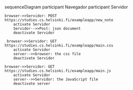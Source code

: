 sequenceDiagram
    participant Navegador
    participant Servidor
    
    browser->>Servidor: POST https://studies.cs.helsinki.fi/exampleapp/new_note
        activate Servidor
        Servidor-->>Post: json document
        deactivate Servidor
        
     browser->>Servidor: GET https://studies.cs.helsinki.fi/exampleapp/main.css
        activate Servidor
        server-->>browser: the css file
        deactivate Servidor
    
    browser->>Servidor: GET https://studies.cs.helsinki.fi/exampleapp/main.js
        activate Servidor
        server-->>Servidor: the JavaScript file
        deactivate server
